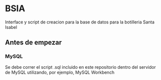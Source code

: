# BSIA
Interface y script de creacion para la base de datos para la botilleria Santa Isabel
## Antes de empezar
### MySQL
Se debe correr el script .sql incluido en este repositorio dentro del servidor de MySQL utilizando, por ejemplo, MySQL Workbench
